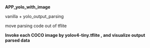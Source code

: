 **APP_yolo_with_image**

vanilla + yolo_output_parsing

move parsing code out of tflite

**Invoke each COCO image by yolov4-tiny.tflite , and visualize output parsed data** 
